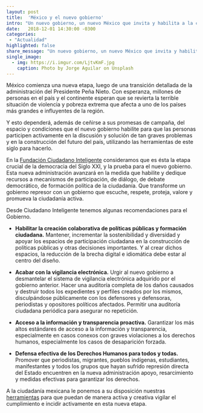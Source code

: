 ```yaml
---
layout: post
title:  'México y el nuevo gobierno'
intro: "Un nuevo gobierno, un nuevo México que invita y habilita a la ciudadanía a participar."
date:   2018-12-01 14:30:00 -0300
categories:
 - "Actualidad"
highlighted: false
share_message: "Un nuevo gobierno, un nuevo México que invita y habilita a la ciudadanía a participar. Aquí te lo cuenta @ciudadanoi"
single_image:
  - img: https://i.imgur.com/LjtvKmF.jpg
    caption: Photo by Jorge Aguilar on Unsplash
---
```

México comienza una nueva etapa, luego de una transición detallada de la administración del Presidente Peña Nieto. Con esperanza, millones de personas en el país y el continente esperan que se revierta la terrible situación de violencia y pobreza extrema que afecta a uno de los países más grandes e influyentes de la región. 

Y esto dependerá, además de ceñirse a sus promesas de campaña, del espacio y condiciones que el nuevo gobierno habilite para que las personas participen activamente en la discusión y solución de tan graves problemas y en la construcción del futuro del país, utilizando las herramientas de este siglo para hacerlo. 

En la [Fundación Ciudadano Inteligente](https://ciudadanointeligente.org/) consideramos que es ésta la etapa crucial de la democracia del Siglo XXI, y la prueba para el nuevo gobierno.  Esta nueva administración avanzará en la medida que habilite y dedique recursos a  mecanismos de participación, de diálogo, de debate democrático, de formación política de la ciudadanía. Que transforme un gobierno represor con un gobierno que escuche, respete, proteja, valore y promueva la ciudadanía activa. 

Desde Ciudadano Inteligente tenemos algunas recomendaciones para el Gobierno. 

* **Habilitar la creación colaborativa de políticas públicas y formación ciudadana.** Mantener, incrementar la sostenibilidad y diversidad y apoyar los espacios de participación ciudadana en la construcción de políticas públicas y otras decisiones importantes. Y al crear dichos espacios, la reducción de la brecha digital e idiomática debe estar al centro del diseño.
    
* **Acabar con la vigilancia electrónica.** Urgir al nuevo gobierno a desmantelar el sistema de vigilancia electrónica adquirido por el gobierno anterior. Hacer una auditoría completa de los daños causados y destruir todos los expedientes y perfiles creados por los mismos, disculpándose públicamente con los defensores y defensoras, periodistas y opositores políticos afectados. Permitir una auditoría ciudadana periódica para asegurar no repetición. 

* **Acceso a la información y transparencia proactiva.** Garantizar los más altos estándares de acceso a la información y transparencia, especialmente en casos conexos con graves violaciones a los derechos humanos, especialmente los casos de desaparición forzada. 

* **Defensa efectiva de los Derechos Humanos para todos y todas.** Promover que periodistas, migrantes, pueblos indígenas, estudiantes, manifestantes y todos los grupos que hayan sufrido represión directa del Estado encuentren en la nueva administración apoyo, resarcimiento y medidas efectivas para garantizar los derechos. 

A la ciudadanía mexicana le ponemos a su disposición nuestras [herramientas](https://herramientas.ciudadanointeligente.org/) para que puedan de manera activa y creativa vigilar el cumplimiento e incidir activamente en esta nueva etapa.

